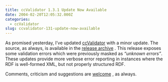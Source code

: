 ```yaml
---
title: ccValidator 1.3.1 Update Now Available
date: 2004-02-20T12:05:32.000Z
categories:
  - ccValidator
slug: ccvalidator-131-update-now-available
---
```

As promised yesterday, I’ve updated [ccValidator][1]  with a minor update. The source, as always, is available in the [release archive][2] . This release exposes some validation errors which were previously masked as _“unknown errors”_. These updates provide more verbose error reporting in instances where the <span class="caps">RDF</span> is well-formed <span class="caps">XML</span>, but not properly structured <span class="caps">RDF</span>.

Comments, criticism and suggestions are [welcome][3] , as always.



 [1]: http://yergler.net/projects/ccvalidator
 [2]: http://yergler.net/projects/ccvalidator/releases
 [3]: http://www.yergler.net/contact
